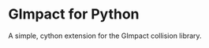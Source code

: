 GImpact for Python
==================
A simple, cython extension for the GImpact collision library.
